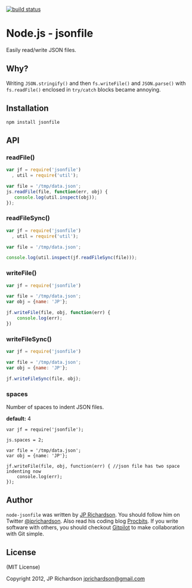 [![build status](https://secure.travis-ci.org/jprichardson/node-jsonfile.png)](http://travis-ci.org/jprichardson/node-jsonfile)

Node.js - jsonfile
================

Easily read/write JSON files.


Why?
----

Writing `JSON.stringify()` and then `fs.writeFile()` and `JSON.parse()` with `fs.readFile()` enclosed in `try/catch` blocks became annoying.



Installation
------------

    npm install jsonfile



API
---

### readFile()

```javascript
var jf = require('jsonfile')
  , util = require('util');

var file = '/tmp/data.json';
js.readFile(file, function(err, obj) {
   console.log(util.inspect(obj)); 
});
```


### readFileSync()

```javascript
var jf = require('jsonfile')
  , util = require('util');

var file = '/tmp/data.json';

console.log(util.inspect(jf.readFileSync(file)));
```


### writeFile()

```javascript
var jf = require('jsonfile')

var file = '/tmp/data.json';
var obj = {name: 'JP'};

jf.writeFile(file, obj, function(err) {
    console.log(err);
})
```

### writeFileSync()

```javascript
var jf = require('jsonfile')

var file = '/tmp/data.json';
var obj = {name: 'JP'};

jf.writeFileSync(file, obj);
```


### spaces

Number of spaces to indent JSON files. 

**default:** 4

```
var jf = require('jsonfile');

js.spaces = 2;

var file = '/tmp/data.json';
var obj = {name: 'JP'};

jf.writeFile(file, obj, function(err) { //json file has two space indenting now
    console.log(err);
});
```


Author
------

`node-jsonfile` was written by [JP Richardson][aboutjp]. You should follow him on Twitter [@jprichardson][twitter]. Also read his coding blog [Procbits][procbits]. If you write software with others, you should checkout [Gitpilot][gitpilot] to make collaboration with Git simple.



License
-------

(MIT License)

Copyright 2012, JP Richardson  <jprichardson@gmail.com>


[aboutjp]: http://about.me/jprichardson
[twitter]: http://twitter.com/jprichardson
[procbits]: http://procbits.com
[gitpilot]: http://gitpilot.com


